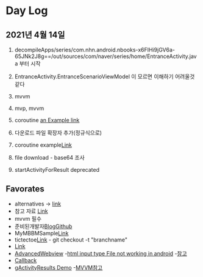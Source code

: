 # Day Log

## 2021년 4월 14일

1. decompileApps/series/com.nhn.android.nbooks-x6FIHi9jGV6a-65JNk2J8g==/out/sources/com/naver/series/home/EntranceActivity.java 부터 시작
1. EntranceActivity.EntranceScenarioViewModel 이 모르면 이해하기 어려울것 같다
1. mvvm


1. mvp, mvvm
1. coroutine [an Example link](https://tourspace.tistory.com/150?category=797357)
1. 다운로드 파일 확장자 추가(정규식으로)
1. coroutine example[Link](https://github.com/andreabresolin/KotlinCoroutinesExamples.git)
1. file download - base64 조사
1. startActivityForResult deprecated


## Favorates

- alternatives -> [link](https://developer.android.com/jetpack/androidx/releases/activity?hl=ko#declaring_dependencies)
- 참고 자료 [Link](https://github.com/Bacass/MyMvvmSample.git)
- mvvm 필수
- 준비된개발자[Blog](https://readystory.tistory.com/176)[Github](https://github.com/KimReady/Blog-Sample-Android/blob/post/mvvm-event-handling/app/src/main/java/com/ready/blog/samples/MainActivity.kt)
- MyMBBMSample[Link](https://github.com/Bacass/MyMvvmSample.git )
- tictectoe[Link](https://github.com/ericmaxwell2003/ticTacToe) - git checkout -t "branchname"
- [Link](https://tourspace.tistory.com/208)
- [AdvancedWebview](https://github.com/delight-im/Android-AdvancedWebView/blob/master/Source/library/src/main/java/im/delight/android/webview/AdvancedWebView.java)
-[html input type File not working in android](https://stackoverflow.com/questions/29045637/html-input-type-file-is-not-working-on-webview-in-android-is-there-any-way-to)
-[참고](https://coding-food-court.tistory.com/37)
- [Callback](https://youngest-programming.tistory.com/517)
- [gActivityResults Demo](https://github.com/wajahatkarim3/ActivityResultsDemo.git)
-[MVVM참고](https://academy.realm.io/kr/posts/eric-maxwell-mvc-mvp-and-mvvm-on-android/)



